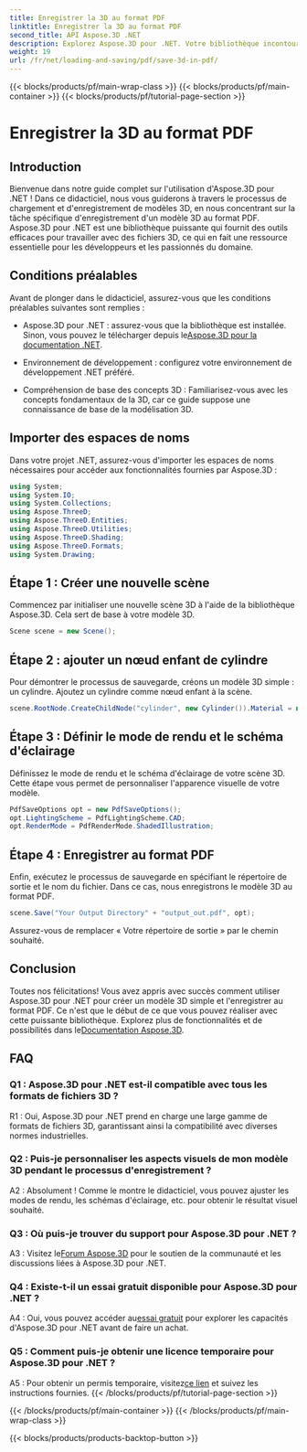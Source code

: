 ```yaml
---
title: Enregistrer la 3D au format PDF
linktitle: Enregistrer la 3D au format PDF
second_title: API Aspose.3D .NET
description: Explorez Aspose.3D pour .NET. Votre bibliothèque incontournable pour une modélisation et un rendu 3D fluides. Enregistrez sans effort des modèles 3D au format PDF.
weight: 19
url: /fr/net/loading-and-saving/pdf/save-3d-in-pdf/
---
```


{{< blocks/products/pf/main-wrap-class >}}
{{< blocks/products/pf/main-container >}}
{{< blocks/products/pf/tutorial-page-section >}}

# Enregistrer la 3D au format PDF

## Introduction

Bienvenue dans notre guide complet sur l'utilisation d'Aspose.3D pour .NET ! Dans ce didacticiel, nous vous guiderons à travers le processus de chargement et d'enregistrement de modèles 3D, en nous concentrant sur la tâche spécifique d'enregistrement d'un modèle 3D au format PDF. Aspose.3D pour .NET est une bibliothèque puissante qui fournit des outils efficaces pour travailler avec des fichiers 3D, ce qui en fait une ressource essentielle pour les développeurs et les passionnés du domaine.

## Conditions préalables

Avant de plonger dans le didacticiel, assurez-vous que les conditions préalables suivantes sont remplies :

-  Aspose.3D pour .NET : assurez-vous que la bibliothèque est installée. Sinon, vous pouvez le télécharger depuis le[Aspose.3D pour la documentation .NET](https://reference.aspose.com/3d/net/).

- Environnement de développement : configurez votre environnement de développement .NET préféré.

- Compréhension de base des concepts 3D : Familiarisez-vous avec les concepts fondamentaux de la 3D, car ce guide suppose une connaissance de base de la modélisation 3D.

## Importer des espaces de noms

Dans votre projet .NET, assurez-vous d'importer les espaces de noms nécessaires pour accéder aux fonctionnalités fournies par Aspose.3D :

```csharp
using System;
using System.IO;
using System.Collections;
using Aspose.ThreeD;
using Aspose.ThreeD.Entities;
using Aspose.ThreeD.Utilities;
using Aspose.ThreeD.Shading;
using Aspose.ThreeD.Formats;
using System.Drawing;
```

## Étape 1 : Créer une nouvelle scène

Commencez par initialiser une nouvelle scène 3D à l'aide de la bibliothèque Aspose.3D. Cela sert de base à votre modèle 3D.

```csharp
Scene scene = new Scene();
```

## Étape 2 : ajouter un nœud enfant de cylindre

Pour démontrer le processus de sauvegarde, créons un modèle 3D simple : un cylindre. Ajoutez un cylindre comme nœud enfant à la scène.

```csharp
scene.RootNode.CreateChildNode("cylinder", new Cylinder()).Material = new PhongMaterial() { DiffuseColor = new Vector3(Color.DarkCyan) };
```

## Étape 3 : Définir le mode de rendu et le schéma d'éclairage

Définissez le mode de rendu et le schéma d'éclairage de votre scène 3D. Cette étape vous permet de personnaliser l'apparence visuelle de votre modèle.

```csharp
PdfSaveOptions opt = new PdfSaveOptions();
opt.LightingScheme = PdfLightingScheme.CAD;
opt.RenderMode = PdfRenderMode.ShadedIllustration;
```

## Étape 4 : Enregistrer au format PDF

Enfin, exécutez le processus de sauvegarde en spécifiant le répertoire de sortie et le nom du fichier. Dans ce cas, nous enregistrons le modèle 3D au format PDF.

```csharp
scene.Save("Your Output Directory" + "output_out.pdf", opt);
```

Assurez-vous de remplacer « Votre répertoire de sortie » par le chemin souhaité.

## Conclusion

 Toutes nos félicitations! Vous avez appris avec succès comment utiliser Aspose.3D pour .NET pour créer un modèle 3D simple et l'enregistrer au format PDF. Ce n'est que le début de ce que vous pouvez réaliser avec cette puissante bibliothèque. Explorez plus de fonctionnalités et de possibilités dans le[Documentation Aspose.3D](https://reference.aspose.com/3d/net/).

## FAQ

### Q1 : Aspose.3D pour .NET est-il compatible avec tous les formats de fichiers 3D ?

R1 : Oui, Aspose.3D pour .NET prend en charge une large gamme de formats de fichiers 3D, garantissant ainsi la compatibilité avec diverses normes industrielles.

### Q2 : Puis-je personnaliser les aspects visuels de mon modèle 3D pendant le processus d'enregistrement ?

A2 : Absolument ! Comme le montre le didacticiel, vous pouvez ajuster les modes de rendu, les schémas d'éclairage, etc. pour obtenir le résultat visuel souhaité.

### Q3 : Où puis-je trouver du support pour Aspose.3D pour .NET ?

 A3 : Visitez le[Forum Aspose.3D](https://forum.aspose.com/c/3d/18) pour le soutien de la communauté et les discussions liées à Aspose.3D pour .NET.

### Q4 : Existe-t-il un essai gratuit disponible pour Aspose.3D pour .NET ?

 A4 : Oui, vous pouvez accéder au[essai gratuit](https://releases.aspose.com/) pour explorer les capacités d'Aspose.3D pour .NET avant de faire un achat.

### Q5 : Comment puis-je obtenir une licence temporaire pour Aspose.3D pour .NET ?

 A5 : Pour obtenir un permis temporaire, visitez[ce lien](https://purchase.aspose.com/temporary-license/) et suivez les instructions fournies.
{{< /blocks/products/pf/tutorial-page-section >}}

{{< /blocks/products/pf/main-container >}}
{{< /blocks/products/pf/main-wrap-class >}}

{{< blocks/products/products-backtop-button >}}
